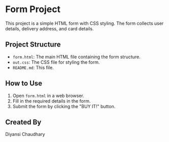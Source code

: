 # Form Project

This project is a simple HTML form with CSS styling. The form collects user details, delivery address, and card details.

## Project Structure

- `form.html`: The main HTML file containing the form structure.
- `out.css`: The CSS file for styling the form.
- `README.md`: This file.

## How to Use

1. Open `form.html` in a web browser.
2. Fill in the required details in the form.
3. Submit the form by clicking the "BUY IT!" button.

## Created By

Diyansi Chaudhary
